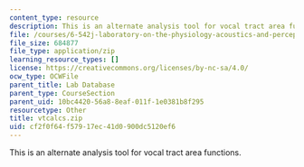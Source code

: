 ```yaml
---
content_type: resource
description: This is an alternate analysis tool for vocal tract area functions.
file: /courses/6-542j-laboratory-on-the-physiology-acoustics-and-perception-of-speech-fall-2005/cf2f0f64f57917ec41d0900dc5120ef6_vtcalcs.zip
file_size: 684877
file_type: application/zip
learning_resource_types: []
license: https://creativecommons.org/licenses/by-nc-sa/4.0/
ocw_type: OCWFile
parent_title: Lab Database
parent_type: CourseSection
parent_uid: 10bc4420-56a8-8eaf-011f-1e0381b8f295
resourcetype: Other
title: vtcalcs.zip
uid: cf2f0f64-f579-17ec-41d0-900dc5120ef6
---
```

This is an alternate analysis tool for vocal tract area functions.